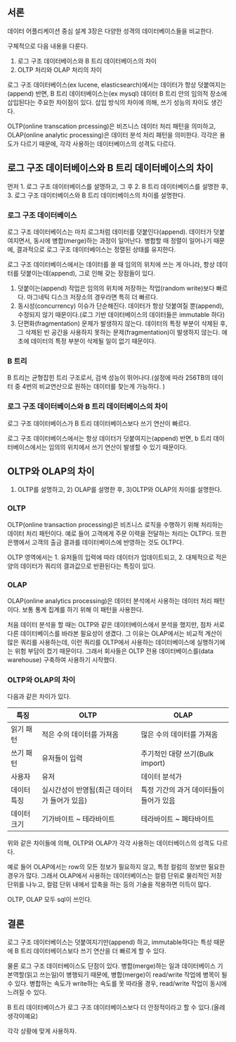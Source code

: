 
## 서론

데이터 어플리케이션 중심 설계 3장은 다양한 성격의 데이터베이스들을 비교한다.

구체적으로 다음 내용을 다룬다.

1. 로그 구조 데이터베이스와 B 트리 데이터베이스의 차이
2. OLTP 처리와 OLAP 처리의 차이

로그 구조 데이터베이스(ex lucene, elasticsearch)에서는 데이터가 항상 덧붙여지는(append) 반면, B 트리 데이터베이스는(ex mysql) 데이터 B 트리 안의 임의적 장소에 삽입된다는 주요한 차이점이 있다. 삽입 방식의 차이에 의해, 쓰기 성능의 차이도 생긴다.

OLTP(online transcation prcessing)은 비즈니스 데이터 처리 패턴을 의미하고, OLAP(online analytic processing)은 데이터 분석 처리 패턴을 의미한다. 각각은 용도가 다르기 때문에, 각각 사용하는 데이터베이스의 성격도 다르다.

## 로그 구조 데이터베이스와 B 트리 데이터베이스의 차이

먼저 1. 로그 구조 데이터베이스를 설명하고, 그 후 2. B 트리 데이터베이스를 설명한 후, 3. 로그 구조 데이터베이스와 B 트리 데이터베이스의 차이를 설명한다.

### 로그 구조 데이터베이스

로그 구조 데이터베이스는 마치 로그처럼 데이터를 덧붙인다(append). 데이터가 덧붙여지면서, 동시에 병합(merge)하는 과정이 일어난다. 병합할 때 정렬이 일어나기 때문에, 결과적으로 로그 구조 데이터베이스는 정렬된 상태를 유지한다.

로그 구조 데이터베이스에서는 데이터를 쓸 때 임의의 위치에 쓰는 게 아니라, 항상 데이터를 덧붙이는데(append), 그로 인해 갖는 장점들이 있다.

1. 덧붙이는(append) 작업은 임의의 위치에 저장하는 작업(random write)보다 빠르다. 마그네틱 디스크 저장소의 경우라면 특히 더 빠르다.
2. 동시성(concurrency) 이슈가 단순해진다. 데이터가 항상 덧붙여질 뿐(append), 수정되지 않기 때문이다.(로그 기반 데이터베이스의 데이터들은 immutable 하다)
3. 단편화(fragmentation) 문제가 발생하지 않는다. 데이터의 특정 부분이 삭제된 후, 그 삭제된 빈 공간을 사용하지 못하는 문제(fragmentation)이 발생하지 않는다. 애초에 데이터의 특정 부분이 삭제될 일이 없기 때문이다.

### B 트리

B 트리는 균형잡힌 트리 구조로서, 검색 성능이 뛰어나다.(설정에 따라 256TB의 데이터 중 4번의 비교연산으로 원하는 데이터를 찾는게 가능하다. )

### 로그 구조 데이터베이스와 B 트리 데이터베이스의 차이

로그 구조 데이터베이스가 B 트리 데이터베이스보다 쓰기 연산이 빠르다.

로그 구조 데이터베이스에서는 항상 데이터가 덧붙여지는(append) 반면, b 트리 데이터베이스에서는 임의의 위치에서 쓰기 연산이 발생할 수 있기 때문이다.

## OLTP와 OLAP의 차이

1) OLTP를 설명하고, 2) OLAP를 설명한 후, 3)OLTP와 OLAP의 차이를 설명한다.

### OLTP

OLTP(online transaction processing)은 비즈니스 로직을 수행하기 위해 처리하는 데이터 처리 패턴이다. 예로 들어 고객에게 주문 이력을 전달하는 처리는 OLTP다. 또한 은행에서 고객의 출금 결과를 데이터베이스에 반영하는 것도 OLTP다.

OLTP 영역에서는 1. 유저들의 입력에 따라 데이터가 업데이트되고, 2. 대체적으로 적은 양의 데이터가 쿼리의 결과값으로 반환된다는 특징이 있다.

### OLAP

OLAP(online analytics processing)은 데이터 분석에서 사용하는 데이터 처리 패턴이다. 보통 통계 집계를 하기 위해 이 패턴을 사용한다.

처음 데이터 분석을 할 때는 OLTP와 같은 데이터베이스에서 분석을 했지만, 점차 서로 다른 데이터베이스를 바라본 필요성이 생겼다. 그 이유는 OLAP에서는 비교적 계산이 많은 쿼리를 사용하는데, 이런 쿼리를 OLTP에서 사용하는 데이터베이스에 실행하기에는 위험 부담이 컸기 때문이다. 그래서 회사들은 OLTP 전용 데이터베이스를(data warehouse) 구축하여 사용하기 시작했다.

### OLTP와 OLAP의 차이

다음과 같은 차이가 있다.

| 특징        | OLTP                                         | OLAP                                    |
|-------------|----------------------------------------------|-----------------------------------------|
| 읽기 패턴   | 적은 수의 데이터를 가져옴                    | 많은 수의 데이터를 가져옴               |
| 쓰기 패턴   | 유저들이 입력                                | 주기적인 대량 쓰기(Bulk import)         |
| 사용자      | 유저                                         | 데이터 분석가                           |
| 데이터 특징 | 실시간성이 반영됨(최근 데이터가 들어가 있음) | 특정 기간의 과거 데이터들이 들어가 있음 |
| 데이터 크기 | 기가바이트 ~ 테라바이트                      | 테라바이트 ~ 페타바이트                 |

위와 같은 차이들에 의해, OLTP와 OLAP가 각각 사용하는 데이터베이스의 성격도 다르다.

예로 들어 OLAP에서는 row의 모든 정보가 필요하지 않고, 특정 컬럼의 정보만 필요한 경우가 많다. 그래서 OLAP에서 사용하는 데이터베이스는 컬럼 단위로 물리적인 저장 단위를 나누고, 컬럼 단위 내에서 압축을 하는 등의 기술을 적용하면 이득이 많다.

OLTP, OLAP 모두 sql이 쓰인다.

## 결론

로그 구조 데이터베이스는 덧붙여지기만(append) 하고, immutable하다는 특성 때문에 B 트리 데이터베이스보다 쓰기 연산을 더 빠르게 할 수 있다.

물론 로그 구조 데이터베이스도 단점이 있다. 병합(merge)하는 일과 데이터베이스 기본역할(읽고 쓰는일)이 병행되기 때문에, 병합(merge)이 read/write 작업에 병목이 될 수 있다. 병합하는 속도가 write하는 속도를 못 따라올 경우, read/write 작업이 동시에 느려질 수 있다.

B 트리 데이터베이스가 로그 구조 데이터베이스보다 더 안정적이라고 할 수 있다.(올레 생각이예요)

각각 상황에 맞게 사용하자.
